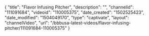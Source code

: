 {
    "title": "Flavor Infusing Pitcher",
    "description": "",
    "channelid": "111091684",
    "videoid": "110005375",
    "date_created": "1502525423",
    "date_modified": "1504049170",
    "type": "captivate",
    "layout": "channelVideo",
    "url": "\/bbbusa-latest-videos\/flavor-infusing-pitcher\/111091684-110005375"
}